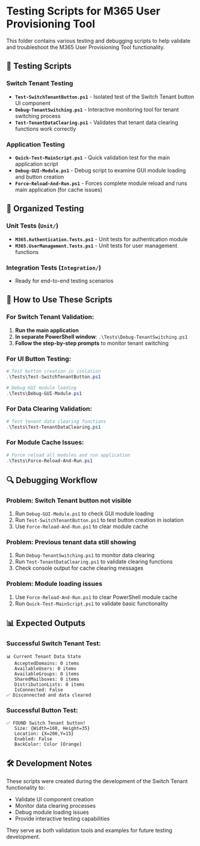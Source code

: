 # Testing Scripts for M365 User Provisioning Tool

This folder contains various testing and debugging scripts to help validate and troubleshoot the M365 User Provisioning Tool functionality.

## 🧪 Testing Scripts

### Switch Tenant Testing
- **`Test-SwitchTenantButton.ps1`** - Isolated test of the Switch Tenant button UI component
- **`Debug-TenantSwitching.ps1`** - Interactive monitoring tool for tenant switching process
- **`Test-TenantDataClearing.ps1`** - Validates that tenant data clearing functions work correctly

### Application Testing
- **`Quick-Test-MainScript.ps1`** - Quick validation test for the main application script
- **`Debug-GUI-Module.ps1`** - Debug script to examine GUI module loading and button creation
- **`Force-Reload-And-Run.ps1`** - Forces complete module reload and runs main application (for cache issues)

## 📁 Organized Testing

### Unit Tests (`Unit/`)
- **`M365.Authentication.Tests.ps1`** - Unit tests for authentication module
- **`M365.UserManagement.Tests.ps1`** - Unit tests for user management functions

### Integration Tests (`Integration/`)
- Ready for end-to-end testing scenarios

## 🚀 How to Use These Scripts

### For Switch Tenant Validation:
1. **Run the main application**
2. **In separate PowerShell window**: `.\Tests\Debug-TenantSwitching.ps1`
3. **Follow the step-by-step prompts** to monitor tenant switching

### For UI Button Testing:
```powershell
# Test button creation in isolation
.\Tests\Test-SwitchTenantButton.ps1

# Debug GUI module loading
.\Tests\Debug-GUI-Module.ps1
```

### For Data Clearing Validation:
```powershell
# Test tenant data clearing functions
.\Tests\Test-TenantDataClearing.ps1
```

### For Module Cache Issues:
```powershell
# Force reload all modules and run application
.\Tests\Force-Reload-And-Run.ps1
```

## 🔍 Debugging Workflow

### Problem: Switch Tenant button not visible
1. Run `Debug-GUI-Module.ps1` to check GUI module loading
2. Run `Test-SwitchTenantButton.ps1` to test button creation in isolation
3. Use `Force-Reload-And-Run.ps1` to clear module cache

### Problem: Previous tenant data still showing
1. Run `Debug-TenantSwitching.ps1` to monitor data clearing
2. Run `Test-TenantDataClearing.ps1` to validate clearing functions
3. Check console output for cache clearing messages

### Problem: Module loading issues
1. Use `Force-Reload-And-Run.ps1` to clear PowerShell module cache
2. Run `Quick-Test-MainScript.ps1` to validate basic functionality

## 📊 Expected Outputs

### Successful Switch Tenant Test:
```
📊 Current Tenant Data State
   AcceptedDomains: 0 items
   AvailableUsers: 0 items
   AvailableGroups: 0 items
   SharedMailboxes: 0 items
   DistributionLists: 0 items
   IsConnected: False
✅ Disconnected and data cleared
```

### Successful Button Test:
```
✅ FOUND Switch Tenant button!
   Size: {Width=160, Height=35}
   Location: {X=200,Y=15}
   Enabled: False
   BackColor: Color [Orange]
```

## 🛠️ Development Notes

These scripts were created during the development of the Switch Tenant functionality to:
- Validate UI component creation
- Monitor data clearing processes
- Debug module loading issues
- Provide interactive testing capabilities

They serve as both validation tools and examples for future testing development.